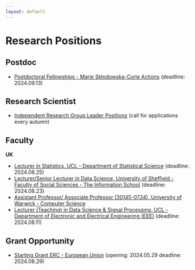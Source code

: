 ```yaml
---
layout: default
---
```


# Research Positions

## Postdoc

- [Postdoctoral Fellowships - Marie Skłodowska-Curie Actions](https://marie-sklodowska-curie-actions.ec.europa.eu/actions/postdoctoral-fellowships) (deadline: 2024.09.13)

## Research Scientist

- [Independent Research Group Leader Positions](https://www.kofo.mpg.de/863214/Faculty-Positions) (call for applications every autumn)

## Faculty

**UK**

- [Lecturer in Statistics, UCL - Department of Statistical Science](https://www.jobs.ac.uk/job/DIW130/lecturer-in-statistics) (deadline: 2024.08.25)
- [Lecturer/Senior Lecturer in Data Science, University of Sheffield - Faculty of Social Sciences - The Information School](https://www.jobs.ac.uk/job/DIV625/lecturer-senior-lecturer-in-data-science?utm_campaign=google_jobs_apply&utm_source=google_jobs_apply&utm_medium=organic) (deadline: 2024.08.23)
- [Assistant Professor/ Associate Professor (30145-0724), University of Warwick - Computer Science](https://www.jobs.ac.uk/job/DIM393/assistant-professor-associate-professor-30145-0724)
- [Lecturer (Teaching) in Data Science & Signal Processing, UCL - Department of Electronic and Electrical Engineering (EEE)](https://www.jobs.ac.uk/job/DIX653/lecturer-teaching-in-data-science-and-signal-processing?utm_campaign=google_jobs_apply&utm_source=google_jobs_apply&utm_medium=organic) (deadline: 2024.08.11)

## Grant Opportunity

- [Starting Grant ERC - European Union](https://erc.europa.eu/apply-grant/starting-grant) (opening: 2024.05.29 deadline: 2024.08.29)
